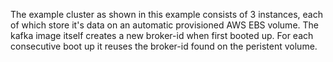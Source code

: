 The example cluster as shown in this example consists of 3 instances, each of which store it's data on an automatic provisioned AWS EBS volume.
The kafka image itself creates a new broker-id when first booted up. For each consecutive boot up it reuses the broker-id found on the peristent volume.

